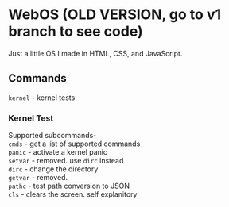 # WebOS (OLD VERSION, go to v1 branch to see code)
Just a little OS I made in HTML, CSS, and JavaScript.
## Commands
```kernel``` - kernel tests
### Kernel Test
Supported subcommands-<br>
```cmds``` - get a list of supported commands<br>
```panic``` - activate a kernel panic<br>
```setvar``` - removed. use ```dirc``` instead<br>
```dirc``` - change the directory<br>
```getvar``` - removed.<br>
```pathc``` - test path conversion to JSON<br>
```cls``` - clears the screen. self explanitory<br>
